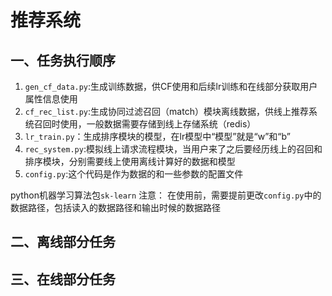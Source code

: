 # 推荐系统
## 一、任务执行顺序
1. `gen_cf_data.py`:生成训练数据，供CF使用和后续lr训练和在线部分获取用户属性信息使用
2. `cf_rec_list.py`:生成协同过滤召回（match）模块离线数据，供线上推荐系统召回时使用，一般数据需要存储到线上存储系统（redis）
3. `lr_train.py`：生成排序模块的模型，在lr模型中“模型”就是“w”和“b”
4. `rec_system.py`:模拟线上请求流程模块，当用户来了之后要经历线上的召回和排序模块，分别需要线上使用离线计算好的数据和模型
5. `config.py`:这个代码是作为数据的和一些参数的配置文件

python机器学习算法包`sk-learn`
注意： 在使用前，需要提前更改`config.py`中的数据路径，包括读入的数据路径和输出时候的数据路径
## 二、离线部分任务
## 三、在线部分任务